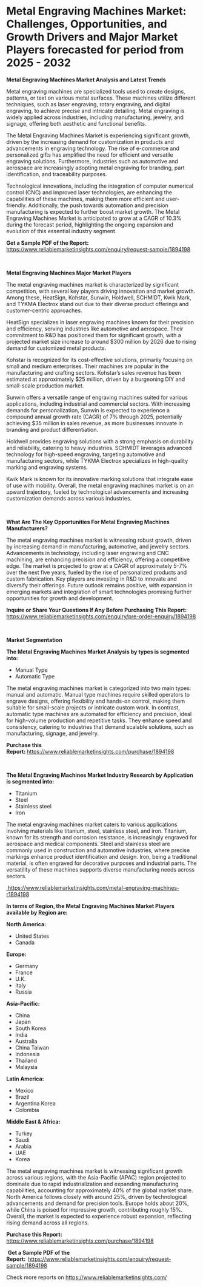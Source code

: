 <p><h1>Metal Engraving Machines Market: Challenges, Opportunities, and Growth Drivers and Major Market Players forecasted for period from 2025 - 2032</h1></p><p><strong>Metal Engraving Machines Market Analysis and Latest Trends</strong></p>
<p><p>Metal engraving machines are specialized tools used to create designs, patterns, or text on various metal surfaces. These machines utilize different techniques, such as laser engraving, rotary engraving, and digital engraving, to achieve precise and intricate detailing. Metal engraving is widely applied across industries, including manufacturing, jewelry, and signage, offering both aesthetic and functional benefits.</p><p>The Metal Engraving Machines Market is experiencing significant growth, driven by the increasing demand for customization in products and advancements in engraving technology. The rise of e-commerce and personalized gifts has amplified the need for efficient and versatile engraving solutions. Furthermore, industries such as automotive and aerospace are increasingly adopting metal engraving for branding, part identification, and traceability purposes.</p><p>Technological innovations, including the integration of computer numerical control (CNC) and improved laser technologies, are enhancing the capabilities of these machines, making them more efficient and user-friendly. Additionally, the push towards automation and precision manufacturing is expected to further boost market growth. The Metal Engraving Machines Market is anticipated to grow at a CAGR of 10.3% during the forecast period, highlighting the ongoing expansion and evolution of this essential industry segment.</p></p>
<p><strong>Get a Sample PDF of the Report:&nbsp;</strong> <a href="https://www.reliablemarketinsights.com/enquiry/request-sample/1894198?utm_campaign=2004&utm_medium=2&utm_source=Github&utm_content=ia&utm_term=20022025&utm_id=metal-engraving-machines">https://www.reliablemarketinsights.com/enquiry/request-sample/1894198</a></p>
<p>&nbsp;</p>
<p><strong>Metal Engraving Machines Major Market Players</strong></p>
<p><p>The metal engraving machines market is characterized by significant competition, with several key players driving innovation and market growth. Among these, HeatSign, Kohstar, Sunwin, Holdwell, SCHMIDT, Kwik Mark, and TYKMA Electrox stand out due to their diverse product offerings and customer-centric approaches.</p><p>HeatSign specializes in laser engraving machines known for their precision and efficiency, serving industries like automotive and aerospace. Their commitment to R&D has positioned them for significant growth, with a projected market size increase to around $300 million by 2026 due to rising demand for customized metal products.</p><p>Kohstar is recognized for its cost-effective solutions, primarily focusing on small and medium enterprises. Their machines are popular in the manufacturing and crafting sectors. Kohstar’s sales revenue has been estimated at approximately $25 million, driven by a burgeoning DIY and small-scale production market.</p><p>Sunwin offers a versatile range of engraving machines suited for various applications, including industrial and commercial sectors. With increasing demands for personalization, Sunwin is expected to experience a compound annual growth rate (CAGR) of 7% through 2025, potentially achieving $35 million in sales revenue, as more businesses innovate in branding and product differentiation.</p><p>Holdwell provides engraving solutions with a strong emphasis on durability and reliability, catering to heavy industries. SCHMIDT leverages advanced technology for high-speed engraving, targeting automotive and manufacturing sectors, while TYKMA Electrox specializes in high-quality marking and engraving systems. </p><p>Kwik Mark is known for its innovative marking solutions that integrate ease of use with mobility. Overall, the metal engraving machines market is on an upward trajectory, fueled by technological advancements and increasing customization demands across various industries.</p></p>
<p>&nbsp;</p>
<p><strong>What Are The Key Opportunities For Metal Engraving Machines Manufacturers?</strong></p>
<p><p>The metal engraving machines market is witnessing robust growth, driven by increasing demand in manufacturing, automotive, and jewelry sectors. Advancements in technology, including laser engraving and CNC machining, are enhancing precision and efficiency, offering a competitive edge. The market is projected to grow at a CAGR of approximately 5-7% over the next five years, fueled by the rise of personalized products and custom fabrication. Key players are investing in R&D to innovate and diversify their offerings. Future outlook remains positive, with expansion in emerging markets and integration of smart technologies promising further opportunities for growth and development.</p></p>
<p><strong>Inquire or Share Your Questions If Any Before Purchasing This Report:</strong> <a href="https://www.reliablemarketinsights.com/enquiry/pre-order-enquiry/1894198?utm_campaign=2004&utm_medium=2&utm_source=Github&utm_content=ia&utm_term=20022025&utm_id=metal-engraving-machines">https://www.reliablemarketinsights.com/enquiry/pre-order-enquiry/1894198</a></p>
<p>&nbsp;</p>
<p><strong>Market Segmentation</strong></p>
<p><strong>The Metal Engraving Machines Market Analysis by types is segmented into:</strong></p>
<p><ul><li>Manual Type</li><li>Automatic Type</li></ul></p>
<p><p>The metal engraving machines market is categorized into two main types: manual and automatic. Manual type machines require skilled operators to engrave designs, offering flexibility and hands-on control, making them suitable for small-scale projects or intricate custom work. In contrast, automatic type machines are automated for efficiency and precision, ideal for high-volume production and repetitive tasks. They enhance speed and consistency, catering to industries that demand scalable solutions, such as manufacturing, signage, and jewelry.</p></p>
<p><strong>Purchase this Report:&nbsp;</strong><a href="https://www.reliablemarketinsights.com/purchase/1894198?utm_campaign=2004&utm_medium=2&utm_source=Github&utm_content=ia&utm_term=20022025&utm_id=metal-engraving-machines">https://www.reliablemarketinsights.com/purchase/1894198</a></p>
<p>&nbsp;</p>
<p><strong>The Metal Engraving Machines Market Industry Research by Application is segmented into:</strong></p>
<p><ul><li>Titanium</li><li>Steel</li><li>Stainless steel</li><li>Iron</li></ul></p>
<p><p>The metal engraving machines market caters to various applications involving materials like titanium, steel, stainless steel, and iron. Titanium, known for its strength and corrosion resistance, is increasingly engraved for aerospace and medical components. Steel and stainless steel are commonly used in construction and automotive industries, where precise markings enhance product identification and design. Iron, being a traditional material, is often engraved for decorative purposes and industrial parts. The versatility of these machines supports diverse manufacturing needs across sectors.</p></p>
<p><a href="https://www.reliablemarketinsights.com/metal-engraving-machines-r1894198?utm_campaign=2004&utm_medium=2&utm_source=Github&utm_content=ia&utm_term=20022025&utm_id=metal-engraving-machines">&nbsp;https://www.reliablemarketinsights.com/metal-engraving-machines-r1894198</a></p>
<p><strong>In terms of Region, the Metal Engraving Machines Market Players available by Region are:</strong></p>
<p>
    <p> <strong> North America: </strong>
        <ul>
            <li>United States</li>
            <li>Canada</li>
        </ul>
        </p> 
    <p> <strong> Europe: </strong>
        <ul>
            <li>Germany</li>
            <li>France</li>
            <li>U.K.</li>
            <li>Italy</li>
            <li>Russia</li>
        </ul>
        </p> 
    <p> <strong> Asia-Pacific: </strong>
        <ul>
            <li>China</li>
            <li>Japan</li>
            <li>South Korea</li>
            <li>India</li>
            <li>Australia</li>
            <li>China Taiwan</li>
            <li>Indonesia</li>
            <li>Thailand</li>
            <li>Malaysia</li>
        </ul>
        </p> 
    <p> <strong> Latin America: </strong>
        <ul>
            <li>Mexico</li>
            <li>Brazil</li>
            <li>Argentina Korea</li>
            <li>Colombia</li>
        </ul>
        </p> 
    <p> <strong> Middle East & Africa: </strong>
        <ul>
            <li>Turkey</li>
            <li>Saudi</li>
            <li>Arabia</li>
            <li>UAE</li>
            <li>Korea</li>
        </ul>
    </p>
    </p>
<p><p>The metal engraving machines market is witnessing significant growth across various regions, with the Asia-Pacific (APAC) region projected to dominate due to rapid industrialization and expanding manufacturing capabilities, accounting for approximately 40% of the global market share. North America follows closely with around 25%, driven by technological advancements and demand for precision tools. Europe holds about 20%, while China is poised for impressive growth, contributing roughly 15%. Overall, the market is expected to experience robust expansion, reflecting rising demand across all regions.</p></p>
<p><strong>Purchase this Report: </strong><a href="https://www.reliablemarketinsights.com/purchase/1894198?utm_campaign=2004&utm_medium=2&utm_source=Github&utm_content=ia&utm_term=20022025&utm_id=metal-engraving-machines">https://www.reliablemarketinsights.com/purchase/1894198</a></p>
<p>&nbsp;<strong>Get a Sample PDF of the Report:&nbsp;&nbsp;</strong><a href="https://www.reliablemarketinsights.com/enquiry/request-sample/1894198?utm_campaign=2004&utm_medium=2&utm_source=Github&utm_content=ia&utm_term=20022025&utm_id=metal-engraving-machines">https://www.reliablemarketinsights.com/enquiry/request-sample/1894198</a></p>
<p><strong></strong></p>
<p>Check more reports on <a href="https://www.reliablemarketinsights.com/?utm_campaign=2004&utm_medium=2&utm_source=Github&utm_content=ia&utm_term=20022025&utm_id=metal-engraving-machines">https://www.reliablemarketinsights.com/</a></p>